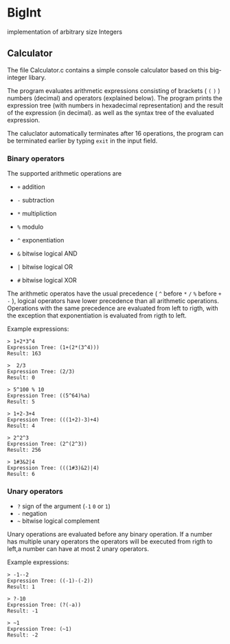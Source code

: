 # BigInt
implementation of arbitrary size Integers

## Calculator

The file Calculator.c contains a simple console calculator
 based on this big-integer libary.

The program evaluates arithmetic expressions consisting of brackets ( `(` `)` ) numbers (decimal) and operators (explained below). 
The program prints the expression tree (with numbers in hexadecimal representation) and the result of the expression (in decimal).
as well as the syntax tree of the evaluated expression.

The caluclator automatically terminates after 16 operations,
the program can be terminated earlier by typing `exit` in the input field.

### Binary operators

The supported arithmetic operations are

- `+` addition
- `-` subtraction
- `*` multipliction
- `%` modulo
- `^` exponentiation

- `&` bitwise logical AND
- `|` bitwise logical OR
- `#` bitwise logical XOR

The arithmetic operatos have the usual precedence 
( `^` before `*` `/` `%` before `+` `-` ), logical operators 
have lower precedence than all arithmetic operations.
Operations with the same precedence are evaluated from left to rigth, 
with the exception that exponentiation is evaluated from rigth to left.

Example expressions:

```
> 1+2*3^4
Expression Tree: (1+(2*(3^4)))
Result: 163

>  2/3
Expression Tree: (2/3)
Result: 0

> 5^100 % 10
Expression Tree: ((5^64)%a)
Result: 5

> 1+2-3+4
Expression Tree: (((1+2)-3)+4)
Result: 4

> 2^2^3
Expression Tree: (2^(2^3))
Result: 256

> 1#3&2|4
Expression Tree: (((1#3)&2)|4)
Result: 6
```


### Unary operators

- `?` sign of the argument (`-1` `0` or `1`)
- `-` negation
- `~` bitwise logical complement

Unary operations are evaluated before any binary operation.
If a number has multiple unary operators the operators will be executed
from rigth to left,a number can have at most 2 unary operators.

Example expressions:

```
> -1--2
Expression Tree: ((-1)-(-2))
Result: 1

> ?-10
Expression Tree: (?(-a))
Result: -1

> ~1
Expression Tree: (~1)
Result: -2

```


